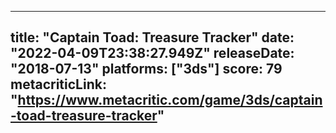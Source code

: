 
---
title: "Captain Toad: Treasure Tracker"
date: "2022-04-09T23:38:27.949Z"
releaseDate: "2018-07-13"
platforms: ["3ds"]
score: 79
metacriticLink: "https://www.metacritic.com/game/3ds/captain-toad-treasure-tracker"
---
